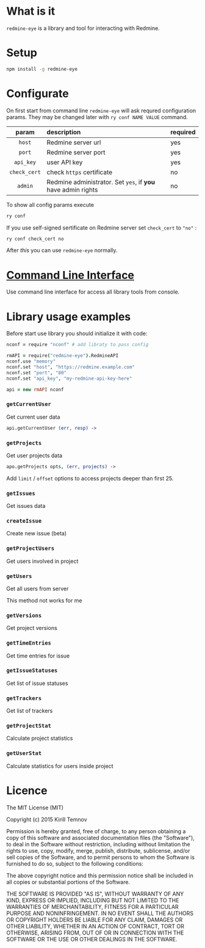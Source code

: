 # What is it

`redmine-eye` is a library and tool for interacting with Redmine.

# Setup

```bash
npm install -g redmine-eye
```

# Configurate

On first start from command line `redmine-eye` will ask requred configuration params.
They may be changed later with `ry conf NAME VALUE` command.

|   param      | description | required |
|:------------:|:---------|:--------------|
| `host`       | Redmine server url | yes      |
| `port`       | Redmine server port | yes |
| `api_key`    | user API key | yes |
| `check_cert` | check `https` certificate | no |
| `admin`      | Redmine administrator. Set `yes`, if **you** have admin rights  | no |



To show all config params execute

```bash
ry conf
```

If you use self-signed sertificate on Redmine server set `check_cert`  to `"no"` :

```bash
ry conf check_cert no
```

After *this* you can use `redmine-eye` normally.

# [Command Line Interface](CLI.md)

Use command line interface for access all library tools from console.



# Library usage examples

Before start use library you should initialize it with code:

```coffee
nconf = require "nconf" # add libraty to pass config

rmAPI = require("redmine-eye").RedmineAPI
nconf.use "memory"
nconf.set "host", "https://redmine.example.com"
nconf.set "port", "80"
nconf.set "api_key", "my-redmine-api-key-here"

api = new rmAPI nconf

```

###  `getCurrentUser`

Get current user data

```coffee
api.getCurrentUser (err, resp) ->

```

### `getProjects`

Get user projects data

```coffee
apo.getProjects opts, (err, projects) ->
```

Add `limit` / `offset` options to access projects deeper than first 25.


### `getIssues`

Get issues data

### `createIssue`

Create new issue (beta)

### `getProjectUsers`

Get users involved in project

### `getUsers`

Get all users from server

This method not works for me

### `getVersions`

Get project versions

### `getTimeEntries`

Get time entries for issue

### `getIssueStatuses`

Get list of issue statuses

### `getTrackers`

Get list of trackers

### `getProjectStat`

Calculate project statistics

### `getUserStat`

Calculate statistics for users inside project



# Licence

The MIT License (MIT)

Copyright (c) 2015 Kirill Temnov

Permission is hereby granted, free of charge, to any person obtaining a copy
of this software and associated documentation files (the "Software"), to deal
in the Software without restriction, including without limitation the rights
to use, copy, modify, merge, publish, distribute, sublicense, and/or sell
copies of the Software, and to permit persons to whom the Software is
furnished to do so, subject to the following conditions:

The above copyright notice and this permission notice shall be included in
all copies or substantial portions of the Software.

THE SOFTWARE IS PROVIDED "AS IS", WITHOUT WARRANTY OF ANY KIND, EXPRESS OR
IMPLIED, INCLUDING BUT NOT LIMITED TO THE WARRANTIES OF MERCHANTABILITY,
FITNESS FOR A PARTICULAR PURPOSE AND NONINFRINGEMENT. IN NO EVENT SHALL THE
AUTHORS OR COPYRIGHT HOLDERS BE LIABLE FOR ANY CLAIM, DAMAGES OR OTHER
LIABILITY, WHETHER IN AN ACTION OF CONTRACT, TORT OR OTHERWISE, ARISING FROM,
OUT OF OR IN CONNECTION WITH THE SOFTWARE OR THE USE OR OTHER DEALINGS IN
THE SOFTWARE.
